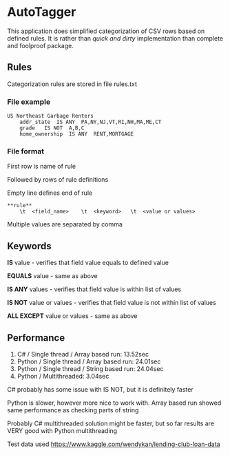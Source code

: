 # AutoTagger
This application does simplified categorization of CSV rows based on defined rules.
It is rather than *quick and dirty* implementation than complete and foolproof package. 

## Rules
Categorization rules are stored in file rules.txt

### File example
```
US Northeast Garbage Renters
	addr_state	IS ANY	PA,NY,NJ,VT,RI,NH,MA,ME,CT
	grade	IS NOT	A,B,C
	home_ownership	IS ANY	RENT,MORTGAGE
```

### File format

First row is name of rule

Followed by rows of rule definitions

Empty line defines end of rule

```
**rule**
	\t	<field_name>	\t	<keyword>	\t	<value or values>

```
Multiple values are separated by comma

## Keywords

**IS** value - verifies that field value equals to defined value

**EQUALS** value - same as above

**IS ANY** values - verifies that field value is within list of values

**IS NOT** value or values - verifies that field value is not within list of values

**ALL EXCEPT** value or values - same as above

## Performance

1. C# / Single thread / Array based run: 13.52sec
2. Python / Single thread / Array based run: 24.01sec
3. Python / Single thread / String based run: 24.04sec
4. Python / Multithreaded: 3.04sec

C# probably has some issue with IS NOT, but it is definitely faster

Python is slower, however more nice to work with. Array based run showed same performance as checking parts of string

Probably C# multithreaded solution might be faster, but so far results are VERY good with Python multithreading

Test data used
https://www.kaggle.com/wendykan/lending-club-loan-data
